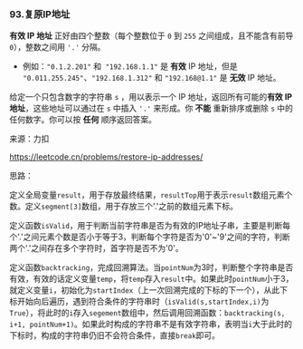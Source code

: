 ### 93.复原IP地址

**有效 IP 地址** 正好由四个整数（每个整数位于 `0` 到 `255` 之间组成，且不能含有前导 `0`），整数之间用 `'.'` 分隔。

- 例如：`"0.1.2.201"` 和` "192.168.1.1"` 是 **有效** IP 地址，但是 `"0.011.255.245"`、`"192.168.1.312"` 和 `"192.168@1.1"` 是 **无效** IP 地址。

给定一个只包含数字的字符串 `s` ，用以表示一个 IP 地址，返回所有可能的**有效 IP 地址**，这些地址可以通过在 `s` 中插入 `'.'` 来形成。你 **不能** 重新排序或删除 `s` 中的任何数字。你可以按 **任何** 顺序返回答案。



来源：力扣

https://leetcode.cn/problems/restore-ip-addresses/



思路：

​		定义全局变量`result`，用于存放最终结果，`resultTop`用于表示`result`数组元素个数。定义`segment[3]`数组，用于存放三个'.'之前的数组元素下标。

​		定义函数`isValid`，用于判断当前字符串是否为有效的IP地址子串，主要是判断每个'.'之间元素个数是否小于等于3，判断每个字符是否为'0'~'9'之间的字符，判断两个'.'之间存在多个字符时，首字符是否不为'0'。

​		定义函数`backtracking`，完成回溯算法。当`pointNum`为3时，判断整个字符串是否有效，有效的话定义变量`temp`，将`temp`存入`result`中。如果此时`pointNum`小于3，就定义变量`i`，初始化为`startIndex`（上一次回溯完成的下标的下一个），从此下标开始向后遍历，遇到符合条件的字符串时（`isValid(s,startIndex,i)`为`True`），将此时的`i`存入`segement`数组中，然后调用回溯函数：`backtracking(s, i+1, pointNum+1)`。如果此时构成的字符串不是有效字符串，表明当`i`大于此时的下标时，构成的字符串仍旧不会符合条件，直接`break`即可。